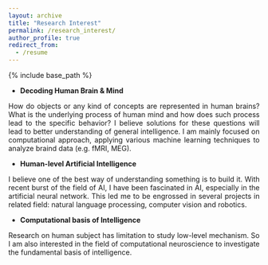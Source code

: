 ```yaml
---
layout: archive
title: "Research Interest"
permalink: /research_interest/
author_profile: true
redirect_from:
  - /resume
---
```


{% include base_path %}

- **Decoding Human Brain & Mind** <br>
<p style='text-align: justify;'> How do objects or any kind of concepts are represented in human brains? What is the underlying process of human mind and how does such process lead to the specific behavior? I believe solutions for these questions will lead to better understanding of general intelligence. I am mainly focused on computational approach, applying various machine learning techniques to analyze braind data (e.g. fMRI, MEG). </p>

- **Human-level Artificial Intelligence** <br>
<p style='text-align: justify;'> I believe one of the best way of understanding something is to build it. With recent burst of the field of AI, I have been fascinated in AI, especially in the artificial neural network. This led me to be engrossed in several projects in related field: natural language processing, computer vision and robotics. </p>

- **Computational basis of Intelligence** <br>
<p style='text-align: justify;'> Research on human subject has limitation to study low-level mechanism. So I am also interested in the field of computational neuroscience to investigate the fundamental basis of intelligence. </p>
